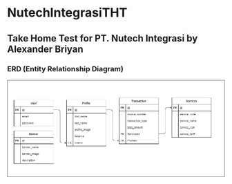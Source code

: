 # NutechIntegrasiTHT
## Take Home Test for PT. Nutech Integrasi by Alexander Briyan


### ERD (Entity Relationship Diagram)
![ERD Picture](./erd.png)
